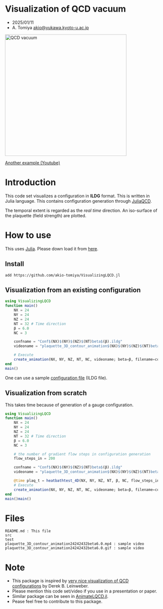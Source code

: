 # Visualization of QCD vacuum

- 2025/01/11
- A. Tomiya akio@yukawa.kyoto-u.ac.jp 

<img src="plaquette_3D_contour_animation24242432beta6.0.gif" alt="QCD vacuum" width="400">

[Another example (Youtube)](http://youtube.com/shorts/nscMhDamzfg)

# Introduction

This code set visualizes a configuration in **ILDG** format. This is written in Julia language. This contains configuration generation through [JuliaQCD](https://github.com/JuliaQCD).

The temporal extent is regarded as the *real time* direction. An iso-surface of the plaquette (field strength) are plotted.

# How to use

This uses [Julia](https://julialang.org/).
Please down load it from [here](https://julialang.org/downloads/).

## Install

```
add https://github.com/akio-tomiya/VisualizingLQCD.jl
```

## Visualization from an existing configuration

```julia
using VisualizingLQCD
function main()
    NX = 24
    NY = 24
    NZ = 24
    NT = 32 # Time direction
    β = 6.0
    NC = 3

    confname = "Conf$(NX)$(NY)$(NZ)$(NT)beta$(β).ildg"
    videoname = "plaquette_3D_contour_animation$(NX)$(NY)$(NZ)$(NT)beta$(β).mp4"

    # Execute
    create_animation(NX, NY, NZ, NT, NC, videoname; beta=β, filename=confname)
end
main()
```

One can use a sample [configuration file](https://www.dropbox.com/scl/fi/ujkmaeszcm33gku7kl67v/Conf24242432beta6.0.ildg?rlkey=4fyzg3krxsy7azlcjgl68nvsm&dl=0) (ILDG file).

## Visualization from scratch

This takes time because of generation of a gauge configuration.

```julia
using VisualizingLQCD
function main()
    NX = 24
    NY = 24
    NZ = 24
    NT = 32 # Time direction
    β = 6.0
    NC = 3

    # the number of gradient flow steps in configuration generation
    flow_steps_in = 200

    confname = "Conf$(NX)$(NY)$(NZ)$(NT)beta$(β).ildg"
    videoname = "plaquette_3D_contour_animation$(NX)$(NY)$(NZ)$(NT)beta$(β).mp4"

    @time plaq_t = heatbathtest_4D(NX, NY, NZ, NT, β, NC, flow_steps_in, confname)
    # Execute
    create_animation(NX, NY, NZ, NT, NC, videoname; beta=β, filename=confname)
end
main()main()
```

# Files

```
README.md : This file 
src
test
plaquette_3D_contour_animation24242432beta6.0.mp4 : sample video
plaquette_3D_contour_animation24242432beta6.0.gif : sample video
```



# Note

- This package is inspired by [very nice visualization of QCD configurations](http://www.physics.adelaide.edu.au/theory/staff/leinweber/VisualQCD/Nobel/) by Derek B. Leinweber.
- Please mention this code set/video if you use in a presentation or paper.
- Similar package can be seen in [AnimateLQCD.jl](https://github.com/akio-tomiya/AnimateLQCD.jl).
- Pease feel free to contribute to this package.

